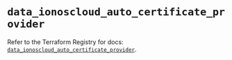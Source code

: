 # `data_ionoscloud_auto_certificate_provider`

Refer to the Terraform Registry for docs: [`data_ionoscloud_auto_certificate_provider`](https://registry.terraform.io/providers/ionos-cloud/ionoscloud/6.5.6/docs/data-sources/auto_certificate_provider).

